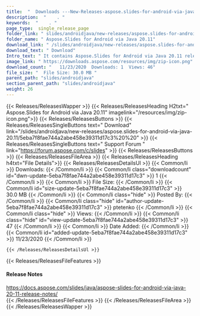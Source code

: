 ```yaml
---
title:  "  Downloads ---New-Releases-aspose.slides-for-android-via-java-20.11 . " 
description:  "    . " 
keywords:  "    . " 
page_type:  single_release_page
folder_link: " slides/androidjava/new-releases/aspose.slides-for-android-via-java-20.11/"
folder_name: " Aspose.Slides for Android via Java 20.11"
download_link: " /slides/androidjava/new-releases/aspose.slides-for-android-via-java-20.11/5eba7f8fae744a2abe458e39311d17c3"
download_text: " Download"
Intro_text: " It contains Aspose.Slides for Android via Java 20.11 release."
image_link: " https://downloads.aspose.com/resources/img/zip-icon.png"
download_count: "   11/23/2020  Downloads: 1  Views: 46"
file_size: "  File Size: 30.0 MB "
parent_path: "slides/androidjava"
section_parent_path: "slides/androidjava"
weight: 26 
---
```


{{< Releases/ReleasesWapper >}}
  {{< Releases/ReleasesHeading H2txt=" Aspose.Slides for Android via Java 20.11" imagelink="/resources/img/zip-icon.png">}}
  {{< Releases/ReleasesButtons >}}
    {{< Releases/ReleasesSingleButtons text=" Download" link="/slides/androidjava/new-releases/aspose.slides-for-android-via-java-20.11/5eba7f8fae744a2abe458e39311d17c3%20%20" >}}
    {{< Releases/ReleasesSingleButtons text=" Support Forum " link="https://forum.aspose.com/c/slides" >}}
  {{< Releases/ReleasesButtons >}}
  {{< Releases/ReleasesFileArea >}}
    {{< Releases/ReleasesHeading h4txt="File Details">}}
    {{< Releases/ReleasesDetailsUl >}}
            {{< Common/li  >}} Downloads: {{< /Common/li >}} 
      {{< Common/li class="downloadcount" id="dwn-update-5eba7f8fae744a2abe458e39311d17c3" >}} 1 {{< /Common/li >}} 
      {{< Common/li  >}} File Size: {{< /Common/li >}} 
      {{< Common/li id="size-update-5eba7f8fae744a2abe458e39311d17c3" >}} 30.0 MB {{< /Common/li >}} 
      {{< Common/li  class="hide" >}} Posted By: {{< /Common/li >}} 
      {{< Common/li class="hide" id="author-update-5eba7f8fae744a2abe458e39311d17c3" >}} ptetenko {{< /Common/li >}} 
      {{< Common/li class="hide"  >}} Views: {{< /Common/li >}} 
      {{< Common/li class="hide" id="view-update-5eba7f8fae744a2abe458e39311d17c3" >}} 47 {{< /Common/li >}} 
      {{< Common/li  >}} Date Added: {{< /Common/li >}} 
      {{< Common/li id="added-update-5eba7f8fae744a2abe458e39311d17c3" >}} 11/23/2020 {{< /Common/li >}} 

    {{< /Releases/ReleasesDetailsUl >}}

  {{< Releases/ReleasesFileFeatures >}}
      <h4>Release Notes</h4><div><a href="https://docs.aspose.com/slides/java/aspose-slides-for-android-via-java-20-11-release-notes/">https://docs.aspose.com/slides/java/aspose-slides-for-android-via-java-20-11-release-notes/</a></div>
  {{< /Releases/ReleasesFileFeatures >}}
 {{< /Releases/ReleasesFileArea >}}
{{< /Releases/ReleasesWapper >}}


